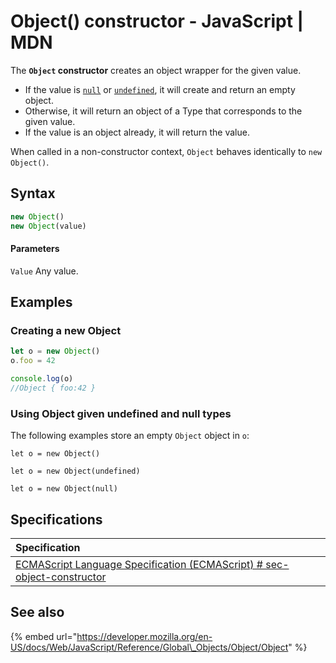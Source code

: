 # Object\(\) constructor - JavaScript \| MDN

The **`Object` constructor** creates an object wrapper for the given value.

* If the value is [`null`](/en-US/docs/Web/JavaScript/Reference/Global_Objects/null) or [`undefined`](/en-US/docs/Web/JavaScript/Reference/Global_Objects/undefined), it will create and return an empty object.
* Otherwise, it will return an object of a Type that corresponds to the given value.
* If the value is an object already, it will return the value.

When called in a non-constructor context, `Object` behaves identically to `new Object()`.

## Syntax <a id="syntax"></a>

```javascript
new Object()
new Object(value)
```

#### Parameters

`Value` Any value.

## Examples <a id="examples"></a>

### Creating a new Object <a id="creating_a_new_object"></a>

```javascript
let o = new Object()
o.foo = 42

console.log(o)
//Object { foo:42 }
```

### Using Object given undefined and null types <a id="using_object_given_undefined_and_null_types"></a>

The following examples store an empty `Object` object in `o`:

```text
let o = new Object()
```

```text
let o = new Object(undefined)
```

```text
let o = new Object(null)
```

## Specifications <a id="specifications"></a>

| Specification |
| :--- |
| [ECMAScript Language Specification \(ECMAScript\) \# sec-object-constructor](https://tc39.es/ecma262/multipage/fundamental-objects.html#sec-object-constructor) |

## See also <a id="see_also"></a>

{% embed url="https://developer.mozilla.org/en-US/docs/Web/JavaScript/Reference/Global\_Objects/Object/Object" %}

